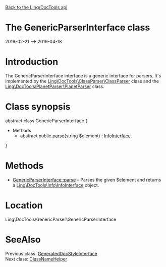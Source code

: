 [Back to the Ling/DocTools api](https://github.com/lingtalfi/DocTools/blob/master/doc/api/Ling/DocTools.md)



The GenericParserInterface class
================
2019-02-21 --> 2019-04-18






Introduction
============

The GenericParserInterface interface is a generic interface for parsers.
It's implemented by the [Ling\DocTools\ClassParser\ClassParser](https://github.com/lingtalfi/DocTools/blob/master/doc/api/Ling/DocTools/ClassParser/ClassParser.md) class and the [Ling\DocTools\PlanetParser\PlanetParser](https://github.com/lingtalfi/DocTools/blob/master/doc/api/Ling/DocTools/PlanetParser/PlanetParser.md) class.



Class synopsis
==============


abstract class <span class="pl-k">GenericParserInterface</span>  {

- Methods
    - abstract public [parse](https://github.com/lingtalfi/DocTools/blob/master/doc/api/Ling/DocTools/GenericParser/GenericParserInterface/parse.md)(string $element) : [InfoInterface](https://github.com/lingtalfi/DocTools/blob/master/doc/api/Ling/DocTools/Info/InfoInterface.md)

}






Methods
==============

- [GenericParserInterface::parse](https://github.com/lingtalfi/DocTools/blob/master/doc/api/Ling/DocTools/GenericParser/GenericParserInterface/parse.md) &ndash; Parses the given $element and returns a [Ling\DocTools\Info\InfoInterface](https://github.com/lingtalfi/DocTools/blob/master/doc/api/Ling/DocTools/Info/InfoInterface.md) object.





Location
=============
Ling\DocTools\GenericParser\GenericParserInterface


SeeAlso
==============
Previous class: [GeneratedDocStyleInterface](https://github.com/lingtalfi/DocTools/blob/master/doc/api/Ling/DocTools/GeneratedDocStyle/GeneratedDocStyleInterface.md)<br>Next class: [ClassNameHelper](https://github.com/lingtalfi/DocTools/blob/master/doc/api/Ling/DocTools/Helper/ClassNameHelper.md)<br>
